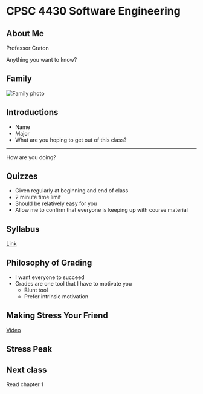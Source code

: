 CPSC 4430 Software Engineering
==============================

About Me
--------

Professor Craton

Anything you want to know?

Family
------

![Family photo](https://joncraton.com/public/family.jpg)

Introductions
-------------

- Name
- Major
- What are you hoping to get out of this class?

---

How are you doing?

Quizzes
-------

- Given regularly at beginning and end of class
- 2 minute time limit
- Should be relatively easy for you
- Allow me to confirm that everyone is keeping up with course material

Syllabus
--------

[Link](../syllabus.html)

Philosophy of Grading
---------------------

- I want everyone to succeed
- Grades are one tool that I have to motivate you
    - Blunt tool
    - Prefer intrinsic motivation
    
Making Stress Your Friend
-------------------------

[Video](https://www.youtube.com/watch?v=RcGyVTAoXEU)

Stress Peak
-----------

Next class
----------

Read chapter 1
